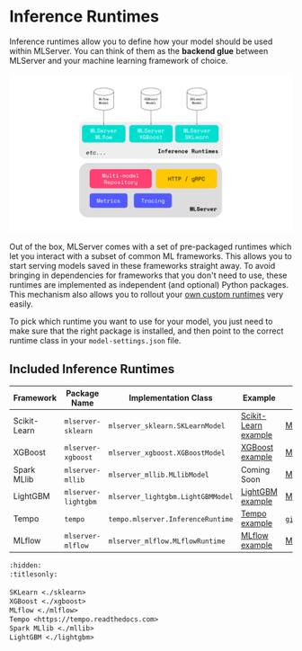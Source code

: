 # Inference Runtimes

Inference runtimes allow you to define how your model should be used within
MLServer.
You can think of them as the **backend glue** between MLServer and your machine
learning framework of choice.

![](../assets/architecture.svg)

Out of the box, MLServer comes with a set of pre-packaged runtimes which let
you interact with a subset of common ML frameworks.
This allows you to start serving models saved in these frameworks straight
away.
To avoid bringing in dependencies for frameworks that you don't need to use,
these runtimes are implemented as independent (and optional) Python packages.
This mechanism also allows you to rollout your [own custom
runtimes](../examples/custom/README.md) very easily.

To pick which runtime you want to use for your model, you just need to make
sure that the right package is installed, and then point to the correct runtime
class in your `model-settings.json` file.

## Included Inference Runtimes

| Framework    | Package Name        | Implementation Class              | Example                                               | Documentation                                                    |
| ------------ | ------------------- | --------------------------------- | ----------------------------------------------------- | ---------------------------------------------------------------- |
| Scikit-Learn | `mlserver-sklearn`  | `mlserver_sklearn.SKLearnModel`   | [Scikit-Learn example](../examples/sklearn/README.md) | [MLServer SKLearn](./sklearn)                                    |
| XGBoost      | `mlserver-xgboost`  | `mlserver_xgboost.XGBoostModel`   | [XGBoost example](../examples/xgboost/README.md)      | [MLServer XGBoost](./xgboost)                                    |
| Spark MLlib  | `mlserver-mllib`    | `mlserver_mllib.MLlibModel`       | Coming Soon                                           | [MLServer MLlib](./mllib)                                        |
| LightGBM     | `mlserver-lightgbm` | `mlserver_lightgbm.LightGBMModel` | [LightGBM example](../examples/lightgbm/README.md)    | [MLServer LightGBM](./lightgbm)                                  |
| Tempo        | `tempo`             | `tempo.mlserver.InferenceRuntime` | [Tempo example](../examples/tempo/README.md)          | [`github.com/SeldonIO/tempo`](https://github.com/SeldonIO/tempo) |
| MLflow       | `mlserver-mlflow`   | `mlserver_mlflow.MLflowRuntime`   | [MLflow example](../examples/mlflow/README.md)        | [MLServer MLflow](./mlflow)                                      |

```{toctree}
:hidden:
:titlesonly:

SKLearn <./sklearn>
XGBoost <./xgboost>
MLflow <./mlflow>
Tempo <https://tempo.readthedocs.com>
Spark MLlib <./mllib>
LightGBM <./lightgbm>
```
